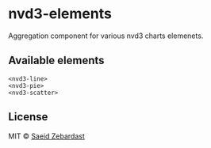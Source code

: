 # nvd3-elements

Aggregation component for various nvd3 charts elemenets.

## Available elements

```
<nvd3-line>
<nvd3-pie>
<nvd3-scatter>
```

## License

MIT © [Saeid Zebardast](http://zebardast.com)
